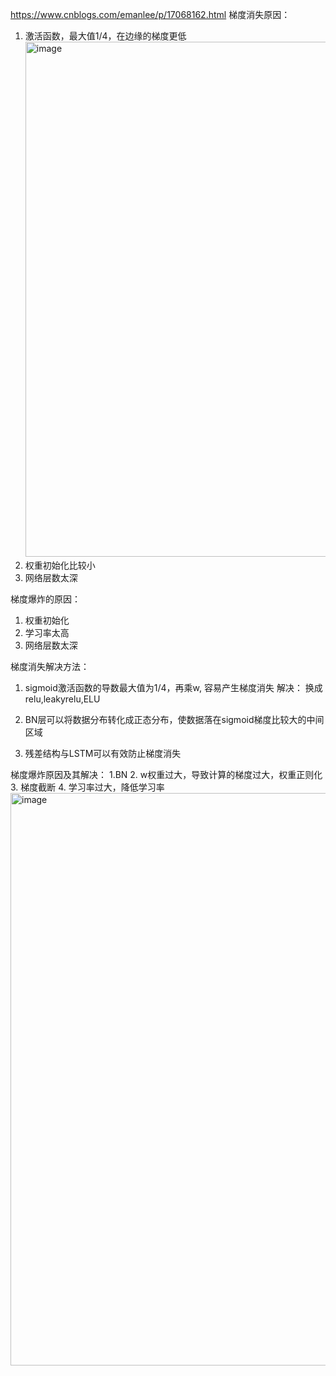 https://www.cnblogs.com/emanlee/p/17068162.html 
梯度消失原因：
1. 激活函数，最大值1/4，在边缘的梯度更低
   <img width="824" alt="image" src="https://github.com/user-attachments/assets/aab69a91-8eb0-4df0-a8f2-6ebdc9cea40d" />
2. 权重初始化比较小
3. 网络层数太深

梯度爆炸的原因：
1. 权重初始化
2. 学习率太高
3. 网络层数太深

梯度消失解决方法：

  1. sigmoid激活函数的导数最大值为1/4，再乘w, 容易产生梯度消失
  解决： 换成relu,leakyrelu,ELU

  2. BN层可以将数据分布转化成正态分布，使数据落在sigmoid梯度比较大的中间区域

  3.    残差结构与LSTM可以有效防止梯度消失

梯度爆炸原因及其解决：
   1.BN
   2. w权重过大，导致计算的梯度过大，权重正则化
   3. 梯度截断
   4. 学习率过大，降低学习率
<img width="916" alt="image" src="https://github.com/user-attachments/assets/b836fc66-a7dd-40f3-bdf3-c14cb5b3884d" />

